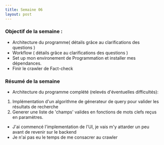 ```yaml
---
title: Semaine 06
layout: post
---
```


### Objectif de la semaine : 
- Architecture du programme( détails grâce au clarifications des questions )
- Workflow ( détails grâce au clarifications des questions )
- Set up mon environement de Programmation et installer mes dépendances.
- Finir le crawler de Fact-check 


### Résumé de la semaine 
-  Architecture du programme complété (relevés d'éventuelles difficultés):
1. Implémentation d'un algorithme de génerateur de query pour valider les résultats de recherche
2. Generer une liste de 'champs' valides en fonctions de mots clefs reçus en paramètres.
- J'ai commencé l'implementation de l'UI, je vais m'y attarder un peu avant de revenir sur le backend
- Je n'ai pas eu le temps de me consacrer au crawler 



